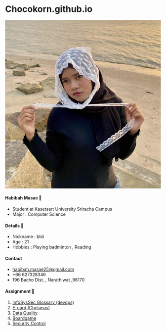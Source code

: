 # Chocokorn.github.io
![B.png](./img/cho.jpg) 
#### Habibah Masae 🧕
  - Student at Kasetsart University Sriracha Campus
  - Major : Computer Science

#### Details 🎀
  - Nickname : bbii
  - Age : 21
  - Hobbies : Playing badminton , Reading

#### Contact
  - habibah.masae25@gmail.com
  - +66 627328346
  - 196 Bacho Dist. , Narathiwat  ,96170

#### Assignment 📁
  1. [InfoSysSec Glossary (devops)](devops.md)
  2. [E-card (Chrismas)](ecardchristmas.md)
  3. [Data Quality](validity.md)
  4. [Boardgame](boardgame.md)
  5. [Security Control](security-control.md)



